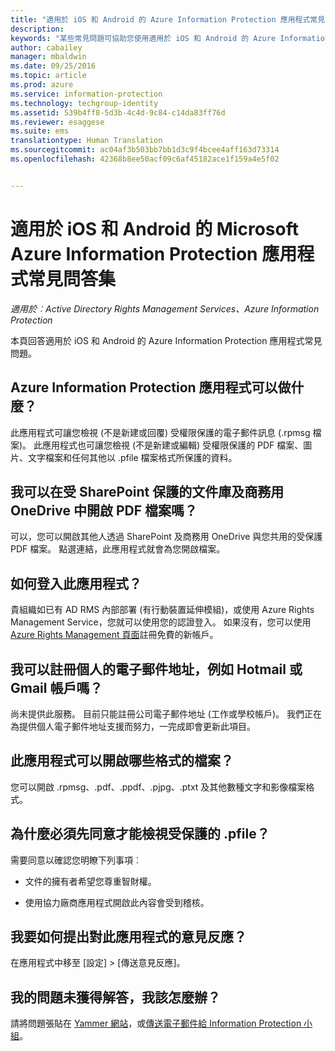 ```yaml
---
title: "適用於 iOS 和 Android 的 Azure Information Protection 應用程式常見問題集 | Azure Information Protection"
description: 
keywords: "某些常見問題可協助您使用適用於 iOS 和 Android 的 Azure Information Protection 應用程式"
author: cabailey
manager: mbaldwin
ms.date: 09/25/2016
ms.topic: article
ms.prod: azure
ms.service: information-protection
ms.technology: techgroup-identity
ms.assetid: 539b4ff8-5d3b-4c4d-9c84-c14da83ff76d
ms.reviewer: esaggese
ms.suite: ems
translationtype: Human Translation
ms.sourcegitcommit: ac04af3b503bb7bb1d3c9f4bcee4aff163d73314
ms.openlocfilehash: 42368b8ee50acf09c6af45182ace1f159a4e5f02


---
```


# 適用於 iOS 和 Android 的 Microsoft Azure Information Protection 應用程式常見問答集

*適用於︰Active Directory Rights Management Services、Azure Information Protection*

本頁回答適用於 iOS 和 Android 的 Azure Information Protection 應用程式常見問題。

## Azure Information Protection 應用程式可以做什麼？

此應用程式可讓您檢視 (不是新建或回覆) 受權限保護的電子郵件訊息 (.rpmsg 檔案)。 此應用程式也可讓您檢視 (不是新建或編輯) 受權限保護的 PDF 檔案、圖片、文字檔案和任何其他以 .pfile 檔案格式所保護的資料。 

## 我可以在受 SharePoint 保護的文件庫及商務用 OneDrive 中開啟 PDF 檔案嗎？

可以，您可以開啟其他人透過 SharePoint 及商務用 OneDrive 與您共用的受保護 PDF 檔案。 點選連結，此應用程式就會為您開啟檔案。 

## 如何登入此應用程式？

貴組織如已有 AD RMS 內部部署 (有行動裝置延伸模組)，或使用 Azure Rights Management Service，您就可以使用您的認證登入。 如果沒有，您可以使用 [Azure Rights Management 頁面](https://portal.office.com/signup?sku=rms&ru=https%3A%2F%2Fportal.azurerms.com%2F%23%2Fdownload)註冊免費的新帳戶。

## 我可以註冊個人的電子郵件地址，例如 Hotmail 或 Gmail 帳戶嗎？

尚未提供此服務。 目前只能註冊公司電子郵件地址 (工作或學校帳戶)。 我們正在為提供個人電子郵件地址支援而努力，一完成即會更新此項目。

## 此應用程式可以開啟哪些格式的檔案？

您可以開啟 .rpmsg、.pdf、.ppdf、.pjpg、.ptxt 及其他數種文字和影像檔案格式。

## 為什麼必須先同意才能檢視受保護的 .pfile？

需要同意以確認您明瞭下列事項︰

- 文件的擁有者希望您尊重智財權。

- 使用協力廠商應用程式開啟此內容會受到稽核。

##  我要如何提出對此應用程式的意見反應？

在應用程式中移至 [設定] > [傳送意見反應]。


## 我的問題未獲得解答，我該怎麼辦？

請將問題張貼在 [Yammer 網站](http://www.yammer.com/AskIPTeam)，或[傳送電子郵件給 Information Protection 小組](mailto:askIPteam@microsoft.com?subject=Question%20about%20Azure%20Information%20Protection%20app)。



<!--HONumber=Sep16_HO4-->


